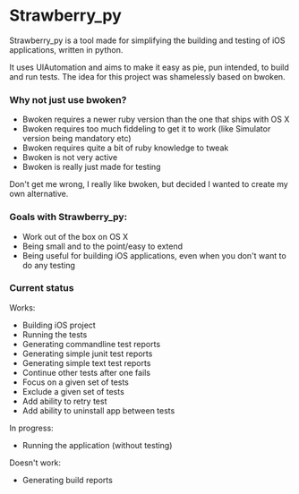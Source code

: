 # Strawberry_py

Strawberry_py is a tool made for simplifying the building and testing of iOS
applications, written in python.

It uses UIAutomation and aims to make it easy as pie, pun intended, to build
and run tests. The idea for this project was shamelessly based on bwoken.

### Why not just use bwoken?

* Bwoken requires a newer ruby version than the one that ships with OS X
* Bwoken requires too much fiddeling to get it to work (like Simulator version being mandatory etc)
* Bwoken requires quite a bit of ruby knowledge to tweak
* Bwoken is not very active
* Bwoken is really just made for testing

Don't get me wrong, I really like bwoken, but decided I wanted to create my own
alternative.

### Goals with Strawberry_py:

* Work out of the box on OS X
* Being small and to the point/easy to extend
* Being useful for building iOS applications, even when you don't want to do any
testing

### Current status

Works:

* Building iOS project
* Running the tests
* Generating commandline test reports
* Generating simple junit test reports
* Generating simple text test reports
* Continue other tests after one fails
* Focus on a given set of tests
* Exclude a given set of tests
* Add ability to retry test
* Add ability to uninstall app between tests

In progress:

* Running the application (without testing)

Doesn't work:

* Generating build reports

